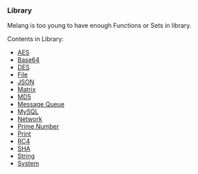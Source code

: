 ### Library

Melang is too young to have enough Functions or Sets in library.

Contents in Library:

- [AES](https://water-melon.github.io/Melang/lib/aes.html)
- [Base64](https://water-melon.github.io/Melang/lib/base64.html)
- [DES](https://water-melon.github.io/Melang/lib/des.html)
- [File](https://water-melon.github.io/Melang/lib/file.html)
- [JSON](https://water-melon.github.io/Melang/lib/json.html)
- [Matrix](https://water-melon.github.io/Melang/lib/matrix.html)
- [MD5](https://water-melon.github.io/Melang/lib/md5.html)
- [Message Queue](https://water-melon.github.io/Melang/lib/msgqueue.html)
- [MySQL](https://water-melon.github.io/Melang/lib/mysql.html)
- [Network](https://water-melon.github.io/Melang/lib/network.html)
- [Prime Number](https://water-melon.github.io/Melang/lib/prime.html)
- [Print](https://water-melon.github.io/Melang/lib/print.html)
- [RC4](https://water-melon.github.io/Melang/lib/rc4.html)
- [SHA](https://water-melon.github.io/Melang/lib/sha.html)
- [String](https://water-melon.github.io/Melang/lib/string.html)
- [System](https://water-melon.github.io/Melang/lib/sys.html)

